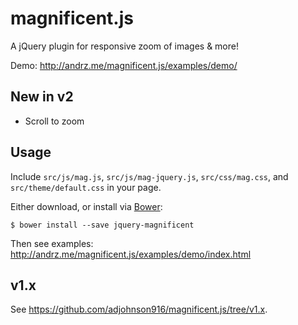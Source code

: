 # magnificent.js

A jQuery plugin for responsive zoom of images & more!

Demo: http://andrz.me/magnificent.js/examples/demo/

## New in v2

* Scroll to zoom

## Usage

Include `src/js/mag.js`, `src/js/mag-jquery.js`, `src/css/mag.css`, and `src/theme/default.css` in your page.

Either download, or install via [Bower][bower]:

`$ bower install --save jquery-magnificent`

Then see examples: http://andrz.me/magnificent.js/examples/demo/index.html


## v1.x

See https://github.com/adjohnson916/magnificent.js/tree/v1.x.


[bower]: http://bower.io/ 
